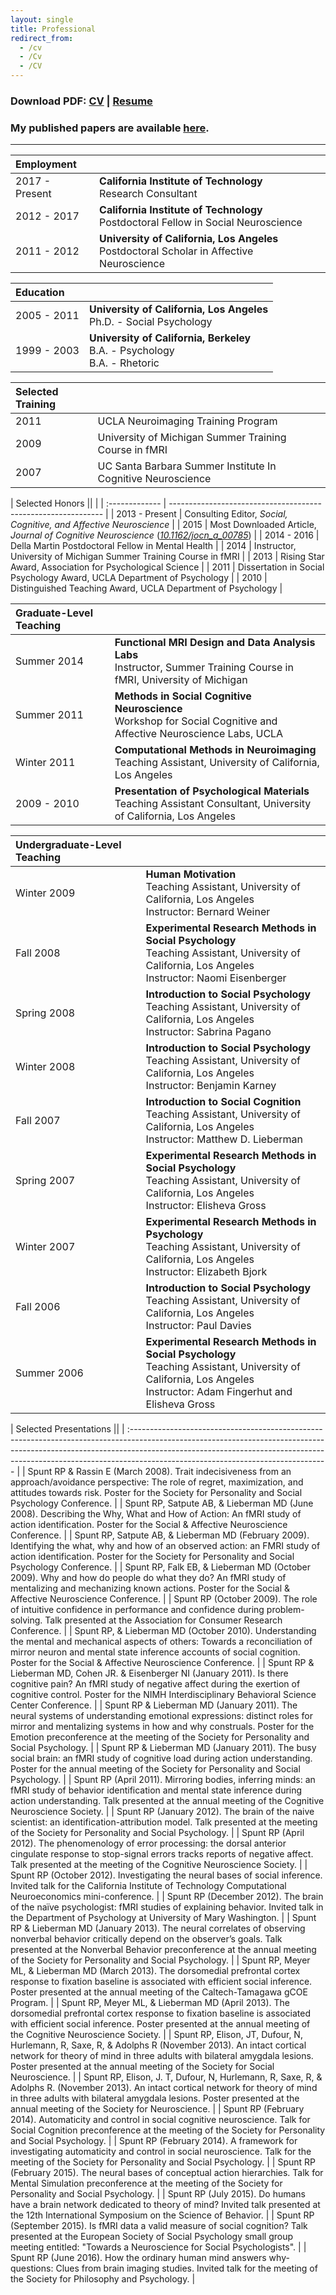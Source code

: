 ```yaml
---
layout: single
title: Professional
redirect_from:
  - /cv
  - /Cv
  - /CV
---
```


### Download PDF: [CV](CV_BobSpunt.pdf)  |  [Resume](RESUME_BobSpunt.pdf)

### My published papers are available [here](/papers).

---

| Employment ||
| :-------------- | --------------------------------------------------------------------------------------------- |
| 2017 - Present  | **California Institute of Technology**<br>Research Consultant                                 |
| 2012 - 2017     | **California Institute of Technology**<br>Postdoctoral Fellow in Social Neuroscience          |
| 2011 - 2012     | **University of California, Los Angeles**<br>Postdoctoral Scholar in Affective Neuroscience   |

| Education ||
| :---------- | ------------------------------------------------------------------------------ |
| 2005 - 2011 | **University of California, Los Angeles**<br>Ph.D. - Social Psychology<br>      |
| 1999 - 2003 | **University of California, Berkeley**<br>B.A. - Psychology<br>B.A. - Rhetoric  |

| Selected Training ||
| :------------------------- | ------------------------------------------------------------- |
| 2011                       | UCLA Neuroimaging Training Program                            |
| 2009                       | University of Michigan Summer Training Course in fMRI         |
| 2007                       | UC Santa Barbara Summer Institute In Cognitive Neuroscience   |

| Selected Honors ||                                                                                                               |
| :-------------  | -------------------------------------------------------------                                                          |
| 2013 - Present  | Consulting Editor, *Social, Cognitive, and Affective Neuroscience*                                                     |
| 2015            | Most Downloaded Article, *Journal of Cognitive Neuroscience* ([*10.1162/jocn\_a\_00785*](http://10.1162/jocn_a_00785)) |
| 2014 - 2016     | Della Martin Postdoctoral Fellow in Mental Health                                                                      |
| 2014            | Instructor, University of Michigan Summer Training Course in fMRI                                                      |
| 2013            | Rising Star Award, Association for Psychological Science                                                               |
| 2011            | Dissertation in Social Psychology Award, UCLA Department of Psychology                                                 |
| 2010            | Distinguished Teaching Award, UCLA Department of Psychology                                                            |

| Graduate-Level Teaching ||
| :---------- | :--------------------------------------------------------------------------------------------------------------------- |
| Summer 2014 | **Functional MRI Design and Data Analysis Labs**<br>Instructor, Summer Training Course in fMRI, University of Michigan |
| Summer 2011 | **Methods in Social Cognitive Neuroscience**<br>Workshop for Social Cognitive and Affective Neuroscience Labs, UCLA    |
| Winter 2011 | **Computational Methods in Neuroimaging**<br>Teaching Assistant, University of California, Los Angeles                 |
| 2009 - 2010 | **Presentation of Psychological Materials**<br>Teaching Assistant Consultant, University of California, Los Angeles    |

| Undergraduate-Level Teaching ||
| :---------- | :------------------------------------------------------------------------------------------------------------------------------------------------------------------- |
| Winter 2009 | **Human Motivation**<br>Teaching Assistant, University of California, Los Angeles<br>Instructor: Bernard Weiner                                                      |
| Fall 2008   | **Experimental Research Methods in Social Psychology**<br>Teaching Assistant, University of California, Los Angeles<br>Instructor: Naomi Eisenberger                 |
| Spring 2008 | **Introduction to Social Psychology**<br>Teaching Assistant, University of California, Los Angeles<br>Instructor: Sabrina Pagano                                     |
| Winter 2008 | **Introduction to Social Psychology**<br>Teaching Assistant, University of California, Los Angeles<br>Instructor: Benjamin Karney                                    |
| Fall 2007   | **Introduction to Social Cognition**<br>Teaching Assistant, University of California, Los Angeles<br>Instructor: Matthew D. Lieberman                                |
| Spring 2007 | **Experimental Research Methods in Social Psychology**<br>Teaching Assistant, University of California, Los Angeles<br>Instructor: Elisheva Gross                    |
| Winter 2007 | **Experimental Research Methods in Psychology**<br>Teaching Assistant, University of California, Los Angeles<br>Instructor: Elizabeth Bjork                          |
| Fall 2006   | **Introduction to Social Psychology**<br>Teaching Assistant, University of California, Los Angeles<br>Instructor: Paul Davies                                        |
| Summer 2006 | **Experimental Research Methods in Social Psychology**<br>Teaching Assistant, University of California, Los Angeles<br>Instructor: Adam Fingerhut and Elisheva Gross |

| Selected Presentations ||
| :------------------------------------------------------------------------------------------------------------------------------------------------------------------------------------------------------------------------------------------------------------------------------------------- |
| Spunt RP & Rassin E (March 2008). Trait indecisiveness from an approach/avoidance perspective: The role of regret, maximization, and attitudes towards risk. Poster for the Society for Personality and Social Psychology Conference.                                                        |
| Spunt RP, Satpute AB, & Lieberman MD (June 2008). Describing the Why, What and How of Action: An fMRI study of action identification. Poster for the Social & Affective Neuroscience Conference.                                                                                             |
| Spunt RP, Satpute AB, & Lieberman MD (February 2009). Identifying the what, why and how of an observed action: an FMRI study of action identification. Poster for the Society for Personality and Social Psychology Conference.                                                              |
| Spunt RP, Falk EB, & Lieberman MD (October 2009). Why and how do people do what they do? An fMRI study of mentalizing and mechanizing known actions. Poster for the Social & Affective Neuroscience Conference.                                                                              |
| Spunt RP (October 2009). The role of intuitive confidence in performance and confidence during problem-solving. Talk presented at the Association for Consumer Research Conference.                                                                                                          |
| Spunt RP, & Lieberman MD (October 2010). Understanding the mental and mechanical aspects of others: Towards a reconciliation of mirror neuron and mental state inference accounts of social cognition. Poster for the Social & Affective Neuroscience Conference.                            |
| Spunt RP & Lieberman MD, Cohen JR. & Eisenberger NI (January 2011). Is there cognitive pain? An fMRI study of negative affect during the exertion of cognitive control. Poster for the NIMH Interdisciplinary Behavioral Science Center Conference.                                          |
| Spunt RP & Lieberman MD (January 2011). The neural systems of understanding emotional expressions: distinct roles for mirror and mentalizing systems in how and why construals. Poster for the Emotion preconference at the meeting of the Society for Personality and Social Psychology.    |
| Spunt RP & Lieberman MD (January 2011). The busy social brain: an fMRI study of cognitive load during action understanding. Poster for the annual meeting of the Society for Personality and Social Psychology.                                                                              |
| Spunt RP (April 2011). Mirroring bodies, inferring minds: an fMRI study of behavior identification and mental state inference during action understanding. Talk presented at the annual meeting of the Cognitive Neuroscience Society.                                                       |
| Spunt RP (January 2012). The brain of the naive scientist: an identification-attribution model. Talk presented at the meeting of the Society for Personality and Social Psychology.                                                                                                          |
| Spunt RP (April 2012). The phenomenology of error processing: the dorsal anterior cingulate response to stop-signal errors tracks reports of negative affect. Talk presented at the meeting of the Cognitive Neuroscience Society.                                                           |
| Spunt RP (October 2012). Investigating the neural bases of social inference. Invited talk for the California Institute of Technology Computational Neuroeconomics mini-conference.                                                                                                           |
| Spunt RP (December 2012). The brain of the naïve psychologist: fMRI studies of explaining behavior. Invited talk in the Department of Psychology at University of Mary Washington.                                                                                                           |
| Spunt RP & Lieberman MD (January 2013). The neural correlates of observing nonverbal behavior critically depend on the observer’s goals. Talk presented at the Nonverbal Behavior preconference at the annual meeting of the Society for Personality and Social Psychology.                  |
| Spunt RP, Meyer ML, & Lieberman MD (March 2013). The dorsomedial prefrontal cortex response to fixation baseline is associated with efficient social inference. Poster presented at the annual meeting of the Caltech-Tamagawa gCOE Program.                                                 |
| Spunt RP, Meyer ML, & Lieberman MD (April 2013). The dorsomedial prefrontal cortex response to fixation baseline is associated with efficient social inference. Poster presented at the annual meeting of the Cognitive Neuroscience Society.                                                |
| Spunt RP, Elison, JT, Dufour, N, Hurlemann, R, Saxe, R, & Adolphs R (November 2013). An intact cortical network for theory of mind in three adults with bilateral amygdala lesions. Poster presented at the annual meeting of the Society for Social Neuroscience.                           |
| Spunt RP, Elison, J. T, Dufour, N, Hurlemann, R, Saxe, R, & Adolphs R. (November 2013). An intact cortical network for theory of mind in three adults with bilateral amygdala lesions. Poster presented at the annual meeting of the Society for Neuroscience.                               |
| Spunt RP (February 2014). Automaticity and control in social cognitive neuroscience. Talk for Social Cognition preconference at the meeting of the Society for Personality and Social Psychology.                                                                                            |
| Spunt RP (February 2014). A framework for investigating automaticity and control in social neuroscience. Talk for the meeting of the Society for Personality and Social Psychology.                                                                                                          |
| Spunt RP (February 2015). The neural bases of conceptual action hierarchies. Talk for Mental Simulation preconference at the meeting of the Society for Personality and Social Psychology.                                                                                                   |
| Spunt RP (July 2015). Do humans have a brain network dedicated to theory of mind? Invited talk presented at the 12th International Symposium on the Science of Behavior.                                                                                                                     |
| Spunt RP (September 2015). Is fMRI data a valid measure of social cognition? Talk presented at the European Society of Social Psychology small group meeting entitled: "Towards a Neuroscience for Social Psychologists".                                                                    |
| Spunt RP (June 2016). How the ordinary human mind answers why-questions: Clues from brain imaging studies. Invited talk for the meeting of the Society for Philosophy and Psychology.                                                                                                        |
